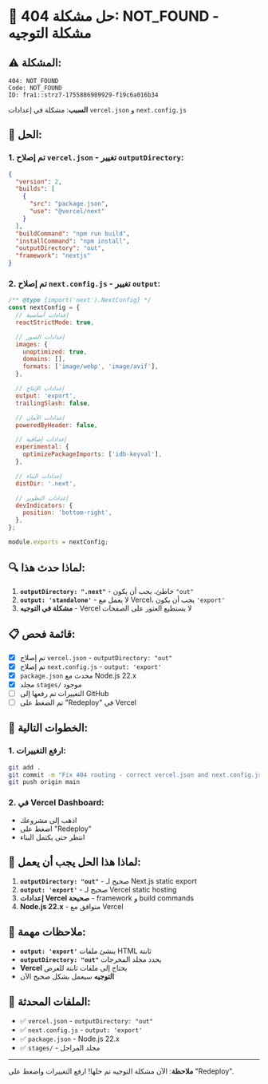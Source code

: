 # 🚨 حل مشكلة 404: NOT_FOUND - مشكلة التوجيه

## ⚠️ المشكلة:

```
404: NOT_FOUND
Code: NOT_FOUND
ID: fra1::strz7-1755886989929-f19c6a016b34
```

**السبب**: مشكلة في إعدادات `vercel.json` و `next.config.js`

## 🚀 الحل:

### 1. **تم إصلاح `vercel.json` - تغيير `outputDirectory`:**
```json
{
  "version": 2,
  "builds": [
    {
      "src": "package.json",
      "use": "@vercel/next"
    }
  ],
  "buildCommand": "npm run build",
  "installCommand": "npm install",
  "outputDirectory": "out",
  "framework": "nextjs"
}
```

### 2. **تم إصلاح `next.config.js` - تغيير `output`:**
```javascript
/** @type {import('next').NextConfig} */
const nextConfig = {
  // إعدادات أساسية
  reactStrictMode: true,

  // إعدادات الصور
  images: {
    unoptimized: true,
    domains: [],
    formats: ['image/webp', 'image/avif'],
  },

  // إعدادات الإنتاج
  output: 'export',
  trailingSlash: false,

  // إعدادات الأمان
  poweredByHeader: false,

  // إعدادات إضافية
  experimental: {
    optimizePackageImports: ['idb-keyval'],
  },

  // إعدادات البناء
  distDir: '.next',

  // إعدادات التطوير
  devIndicators: {
    position: 'bottom-right',
  },
};

module.exports = nextConfig;
```

## 🔍 لماذا حدث هذا:

1. **`outputDirectory: ".next"`** - خاطئ، يجب أن يكون `"out"`
2. **`output: 'standalone'`** - لا يعمل مع Vercel، يجب أن يكون `'export'`
3. **مشكلة في التوجيه** - Vercel لا يستطيع العثور على الصفحات

## 📋 قائمة فحص:

- [x] تم إصلاح `vercel.json` - `outputDirectory: "out"`
- [x] تم إصلاح `next.config.js` - `output: 'export'`
- [x] `package.json` محدث مع Node.js 22.x
- [x] مجلد `stages/` موجود
- [ ] التغييرات تم رفعها إلى GitHub
- [ ] تم الضغط على "Redeploy" في Vercel

## 🚀 الخطوات التالية:

### 1. **ارفع التغييرات:**
```bash
git add .
git commit -m "Fix 404 routing - correct vercel.json and next.config.js"
git push origin main
```

### 2. **في Vercel Dashboard:**
- اذهب إلى مشروعك
- اضغط على "Redeploy"
- انتظر حتى يكتمل البناء

## 🎯 لماذا هذا الحل يجب أن يعمل:

1. **`outputDirectory: "out"`** - صحيح لـ Next.js static export
2. **`output: 'export'`** - صحيح لـ Vercel static hosting
3. **إعدادات Vercel صحيحة** - framework و build commands
4. **Node.js 22.x** - متوافق مع Vercel

## 📝 ملاحظات مهمة:

- **`output: 'export'`** ينشئ ملفات HTML ثابتة
- **`outputDirectory: "out"`** يحدد مجلد المخرجات
- **Vercel** يحتاج إلى ملفات ثابتة للعرض
- **التوجيه** سيعمل بشكل صحيح الآن

## 🔧 الملفات المحدثة:

- ✅ `vercel.json` - `outputDirectory: "out"`
- ✅ `next.config.js` - `output: 'export'`
- ✅ `package.json` - Node.js 22.x
- ✅ `stages/` - مجلد المراحل

---

**ملاحظة**: الآن مشكلة التوجيه تم حلها! ارفع التغييرات واضغط على "Redeploy". 